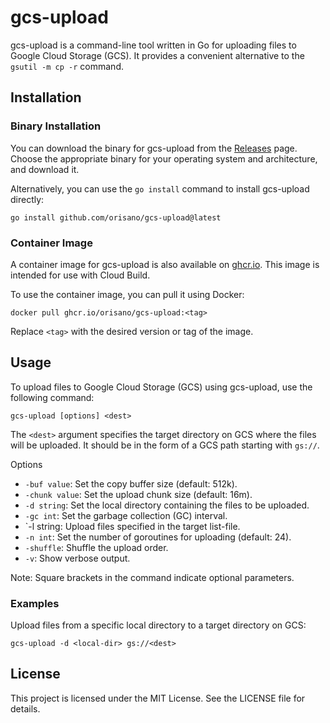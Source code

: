 # gcs-upload

gcs-upload is a command-line tool written in Go for uploading files to Google Cloud Storage (GCS). It provides a convenient alternative to the `gsutil -m cp -r` command.

## Installation

### Binary Installation

You can download the binary for gcs-upload from the [Releases](https://github.com/orisano/gcs-upload/releases) page. Choose the appropriate binary for your operating system and architecture, and download it.

Alternatively, you can use the `go install` command to install gcs-upload directly:

```shell
go install github.com/orisano/gcs-upload@latest
```

### Container Image

A container image for gcs-upload is also available on <u>ghcr.io</u>. This image is intended for use with Cloud Build.

To use the container image, you can pull it using Docker:

```shell
docker pull ghcr.io/orisano/gcs-upload:<tag>
```

Replace `<tag>` with the desired version or tag of the image.

## Usage

To upload files to Google Cloud Storage (GCS) using gcs-upload, use the following command:

```shell
gcs-upload [options] <dest>
```

The `<dest>` argument specifies the target directory on GCS where the files will be uploaded. It should be in the form of a GCS path starting with `gs://`.

Options
- `-buf value`: Set the copy buffer size (default: 512k).
- `-chunk value`: Set the upload chunk size (default: 16m).
- `-d string`: Set the local directory containing the files to be uploaded.
- `-gc int`: Set the garbage collection (GC) interval.
- `-l string: Upload files specified in the target list-file.
- `-n int`: Set the number of goroutines for uploading (default: 24).
- `-shuffle`: Shuffle the upload order.
- `-v`: Show verbose output.

Note: Square brackets in the command indicate optional parameters.

### Examples

Upload files from a specific local directory to a target directory on GCS:

```shell
gcs-upload -d <local-dir> gs://<dest>
```

## License
This project is licensed under the MIT License. See the LICENSE file for details.


